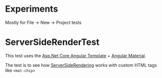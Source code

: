 # Experiments
Mostly for File -> New -> Project tests

# ServerSideRenderTest
This test uses the [Asp.Net Core Angular Template](https://github.com/aspnet/JavaScriptServices) + [Angular Material](https://material.angular.io/).

The test is to see how [ServerSideRendering](https://universal.angular.io/) works with custom HTML tags like `<mat-chip>`

